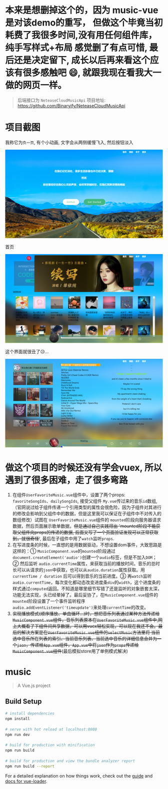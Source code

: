 # 本来是想删掉这个的，因为 music-vue 是对该demo的重写， 但做这个毕竟当初耗费了我很多时间,没有用任何组件库，纯手写样式+布局 感觉删了有点可惜, 最后还是决定留下, 成长以后再来看这个应该有很多感触吧 :smile:, 就跟我现在看我大一做的网页一样。​

> 后端接口为 `NeteaseCloudMusicApi` 项目地址: https://github.com/Binaryify/NeteaseCloudMusicApi
# 项目截图

我称它为`负一页`, 有个小动画, 文字会从两侧缓慢飞入, 然后按钮淡入

![image-20210908205327998](.\image-20210908205327998.png)



首页

![image-20210908205414572](.\image-20210908205414572.png)



这个界面就很丑了:disappointed_relieved:...

![image-20210908205549903](.\image-20210908205549903.png)

# 做这个项目的时候还没有学会vuex, 所以遇到了很多困难，走了很多弯路

1. 在组件`UserFavoriteMusic.vue`组件中，设置了两个props: `favoriteSongIds`、`dailySongIds`, 接受父组件 `My.vue`传过来的音乐`id`数组, （官网说过给子组件传递一个引用类型的属性会很危险，因为子组件对其进行的修改会影响到父组件中的数据，但是这里我可以保证在子组件中不对传入的数组修改）试图在 `UserFavoriteMusic.vue`组件的 `mounted`阶段向服务器请求数据，然后页面展示歌单数据，~~但是通过自己实践得出 'mounted阶段不能获取父组件向props的传递的数据, 后面又写了一个页面验证发现可以正常获取到，就很奇怪'~~, 最后在子组件中用了`watch`监听`props`. 
2. 在写进度条的时候，一直想的是用数据驱动，不想设置dom事件，大致思路是这样的：① `MusicComponent.vue`的`mounted`阶段通过`document.createElement('audio')`创建一个`audio`标签，但是不加入`DOM`；② 然后监听 `audio.currentTime`属性，来获取当前的播放时间，音乐的总时长可以从请求的`json`中获取，也可以从`audio.duration`属性获取。用 `currentTime / duration` 后可以得到音乐的当前进度。③ 再`watch`监听`audio.currentTime`，每次变化都动态改变进度条`div`的`width`，这个进度条的样式通过`computed`返回。不知道是哪里细节写错了还是监听的对象嵌套太深，功能无法实现，头已经晕掉了。最后妥协了，在`MusicComponent.vue`组件的`mounted`阶段设置了一个事件监听程序 `audio.addEventListener('timeupdate')`来处理`currentTime`的改变。
3. ~~实现播放模式(顺序播放、单曲循环...)时，想把音乐列表通过某种方法传递给`MusicComponent.vue`组件，音乐列表原本在`UserFavoriteMusic.vue`组件中,网上大概看了下组件间共享数据，可以用vuex轻松实现，可以现在我还不会。最后的解决方案是在`UserFavoriteMusic.vue`组件的`selectMusic`方法里将 当前选中音乐所在列表的索引、当前音乐列表、当前选中音乐的详细信息合并为一个`json`，传递给`App.vue`组件，`App.vue`中将`json`作为`props`传递给`MusicComponent.vue`组件~~(最后模拟store用了单例模式解决)
# music

> A Vue.js project

## Build Setup

``` bash
# install dependencies
npm install

# serve with hot reload at localhost:8080
npm run dev

# build for production with minification
npm run build

# build for production and view the bundle analyzer report
npm run build --report
```

For a detailed explanation on how things work, check out the [guide](http://vuejs-templates.github.io/webpack/) and [docs for vue-loader](http://vuejs.github.io/vue-loader).
